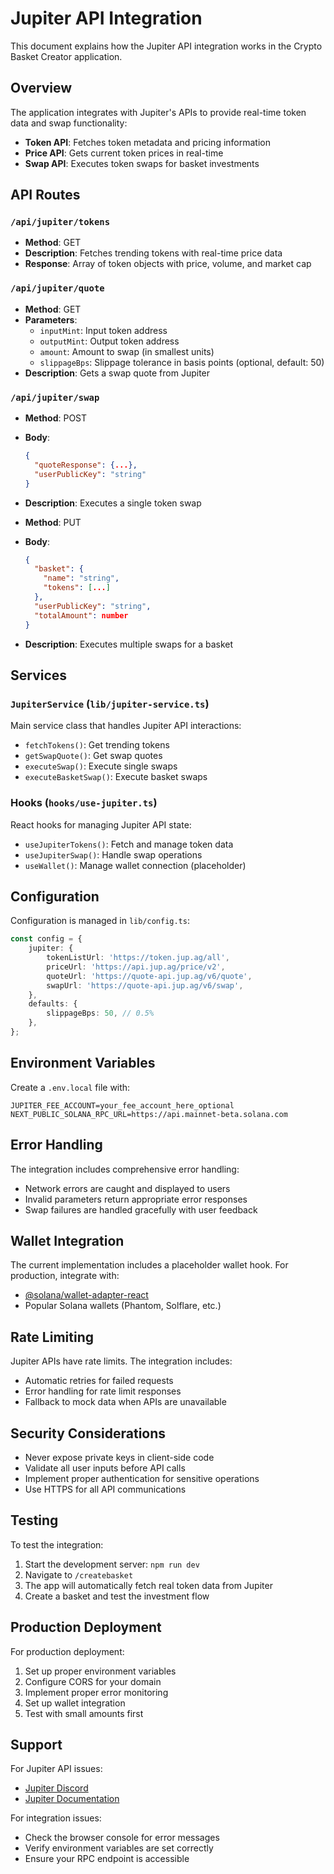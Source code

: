 # Jupiter API Integration

This document explains how the Jupiter API integration works in the Crypto Basket Creator application.

## Overview

The application integrates with Jupiter's APIs to provide real-time token data and swap functionality:

- **Token API**: Fetches token metadata and pricing information
- **Price API**: Gets current token prices in real-time
- **Swap API**: Executes token swaps for basket investments

## API Routes

### `/api/jupiter/tokens`

- **Method**: GET
- **Description**: Fetches trending tokens with real-time price data
- **Response**: Array of token objects with price, volume, and market cap

### `/api/jupiter/quote`

- **Method**: GET
- **Parameters**:
  - `inputMint`: Input token address
  - `outputMint`: Output token address
  - `amount`: Amount to swap (in smallest units)
  - `slippageBps`: Slippage tolerance in basis points (optional, default: 50)
- **Description**: Gets a swap quote from Jupiter

### `/api/jupiter/swap`

- **Method**: POST
- **Body**:
  ```json
  {
    "quoteResponse": {...},
    "userPublicKey": "string"
  }
  ```
- **Description**: Executes a single token swap

- **Method**: PUT
- **Body**:
  ```json
  {
    "basket": {
      "name": "string",
      "tokens": [...]
    },
    "userPublicKey": "string",
    "totalAmount": number
  }
  ```
- **Description**: Executes multiple swaps for a basket

## Services

### `JupiterService` (`lib/jupiter-service.ts`)

Main service class that handles Jupiter API interactions:

- `fetchTokens()`: Get trending tokens
- `getSwapQuote()`: Get swap quotes
- `executeSwap()`: Execute single swaps
- `executeBasketSwap()`: Execute basket swaps

### Hooks (`hooks/use-jupiter.ts`)

React hooks for managing Jupiter API state:

- `useJupiterTokens()`: Fetch and manage token data
- `useJupiterSwap()`: Handle swap operations
- `useWallet()`: Manage wallet connection (placeholder)

## Configuration

Configuration is managed in `lib/config.ts`:

```typescript
const config = {
	jupiter: {
		tokenListUrl: 'https://token.jup.ag/all',
		priceUrl: 'https://api.jup.ag/price/v2',
		quoteUrl: 'https://quote-api.jup.ag/v6/quote',
		swapUrl: 'https://quote-api.jup.ag/v6/swap',
	},
	defaults: {
		slippageBps: 50, // 0.5%
	},
};
```

## Environment Variables

Create a `.env.local` file with:

```env
JUPITER_FEE_ACCOUNT=your_fee_account_here_optional
NEXT_PUBLIC_SOLANA_RPC_URL=https://api.mainnet-beta.solana.com
```

## Error Handling

The integration includes comprehensive error handling:

- Network errors are caught and displayed to users
- Invalid parameters return appropriate error responses
- Swap failures are handled gracefully with user feedback

## Wallet Integration

The current implementation includes a placeholder wallet hook. For production, integrate with:

- [@solana/wallet-adapter-react](https://github.com/solana-labs/wallet-adapter)
- Popular Solana wallets (Phantom, Solflare, etc.)

## Rate Limiting

Jupiter APIs have rate limits. The integration includes:

- Automatic retries for failed requests
- Error handling for rate limit responses
- Fallback to mock data when APIs are unavailable

## Security Considerations

- Never expose private keys in client-side code
- Validate all user inputs before API calls
- Implement proper authentication for sensitive operations
- Use HTTPS for all API communications

## Testing

To test the integration:

1. Start the development server: `npm run dev`
2. Navigate to `/createbasket`
3. The app will automatically fetch real token data from Jupiter
4. Create a basket and test the investment flow

## Production Deployment

For production deployment:

1. Set up proper environment variables
2. Configure CORS for your domain
3. Implement proper error monitoring
4. Set up wallet integration
5. Test with small amounts first

## Support

For Jupiter API issues:

- [Jupiter Discord](https://discord.gg/jup)
- [Jupiter Documentation](https://dev.jup.ag/)

For integration issues:

- Check the browser console for error messages
- Verify environment variables are set correctly
- Ensure your RPC endpoint is accessible
